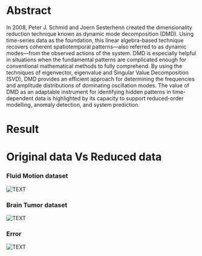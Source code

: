 # Abstract

In 2008, Peter J. Schmid and Joern Sesterhenn created the dimensionality reduction technique known as dynamic mode decomposition (DMD).
Using time-series data as the foundation, this linear algebra-based technique recovers coherent spatiotemporal patterns—also referred to as dynamic modes—from the observed actions of the system. DMD is especially helpful in situations when the fundamental patterns are complicated enough for conventional mathematical methods to fully comprehend. By using the techniques of eigenvector, eigenvalue and Singular Value Decomposition (SVD), DMD provides an efficient approach for determining the frequencies and amplitude distributions of dominating oscillation modes. The value of DMD as an adaptable instrument for identifying hidden patterns in time-dependent data is highlighted by its capacity to support reduced-order modelling, anomaly detection, and system prediction.


# Result

# Original data Vs Reduced data

### Fluid Motion dataset

![TEXT](https://cdn.discordapp.com/attachments/1081571558532853971/1180243098173972480/image.png?ex=657cb60a&is=656a410a&hm=c673f387c7a99cd2cba91c0b6c110881bb7de196359ba1fcb7c709fc1938e197&)

### Brain Tumor dataset

![TEXT](https://cdn.discordapp.com/attachments/1081571558532853971/1180245038693892216/Screenshot_2023-12-02_020150.png?ex=657cb7d9&is=656a42d9&hm=e2458da0405ebb43287a8bfb91ddf61e12953680dd2a2372bd62c6792e8ce4f1&)


### Error

![TEXT](https://cdn.discordapp.com/attachments/1081571558532853971/1180253828877139978/Screenshot_2023-12-02_023341.png?ex=657cc008&is=656a4b08&hm=8d58b51ea5f00f73a80ba83ed274dbaf8f681fba4063bc46de960b59dc137290&)